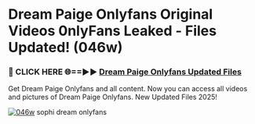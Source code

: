 # Dream Paige Onlyfans Original Videos 0nlyFans Leaked - Files Updated! (046w)

<h3>🔴 CLICK HERE 🌐==►► <a href="https://tinyurl.com/2jnfzry5" rel="nofollow">Dream Paige Onlyfans Updated Files</a></h3>

Get Dream Paige Onlyfans and all content. Now you can access all videos and pictures of Dream Paige Onlyfans. New Updated Files 2025!

[![046w](https://i.imgur.com/GyGTBgg.gif)](https://tinyurl.com/2jnfzry5)
sophi dream onlyfans